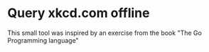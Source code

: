 # Query xkcd.com offline

This small tool was inspired by an exercise from the book "The Go Programming language"
